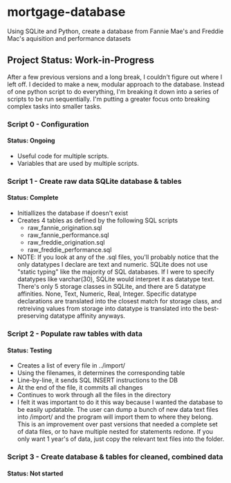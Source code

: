 # mortgage-database
Using SQLite and Python, create a database from Fannie Mae's and Freddie Mac's aquisition and performance datasets

## Project Status: Work-in-Progress
After a few previous versions and a long break, I couldn't figure out where I left off. I decided to make a new, modular approach to the database. Instead of one python script to do everything, I'm breaking it down into a series of scripts to be run sequentially. I'm putting a greater focus onto breaking complex tasks into smaller tasks.

### Script 0 - Configuration
#### Status: Ongoing
* Useful code for multiple scripts.
* Variables that are used by multiple scripts.

### Script 1 - Create raw data SQLite database & tables
#### Status: Complete
* Initiallizes the database if doesn't exist
* Creates 4 tables as defined by the following SQL scripts
  * raw_fannie_origination.sql
  * raw_fannie_performance.sql
  * raw_freddie_origination.sql
  * raw_freddie_performance.sql
* NOTE: If you look at any of the .sql files, you'll probably notice that the only datatypes I declare are text and numeric. SQLite does not use "static typing" like the majority of SQL databases. If I were to specify datatypes like varchar(30), SQLite would interpret it as datatype text. There's only 5 storage classes in SQLite, and there are 5 datatype affinities. None, Text, Numeric, Real, Integer. Specific datatype declarations are translated into the closest match for storage class, and retreiving values from storage into datatype is translated into the best-preserving datatype affinity anyways.

### Script 2 - Populate raw tables with data
#### Status: Testing

* Creates a list of every file in ../import/
* Using the filenames, it determines the corresponding table
* Line-by-line, it sends SQL INSERT instructions to the DB
* At the end of the file, it commits all changes
* Continues to work through all the files in the directory
* I felt it was important to do it this way because I wanted the database to be easily updatable. The user can dump a bunch of new data text files into /import/ and the program will import them to where they belong. This is an improvement over past versions that needed a complete set of data files, or to have multiple nested for statements redone. If you only want 1 year's of data, just copy the relevant text files into the folder.

### Script 3 - Create database & tables for cleaned, combined data
#### Status: Not started
